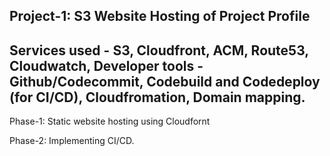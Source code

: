 ## Project-1: S3 Website Hosting of Project Profile

## Services used - S3, Cloudfront, ACM, Route53, Cloudwatch, Developer tools -  Github/Codecommit, Codebuild and Codedeploy (for CI/CD), Cloudfromation, Domain mapping.

Phase-1: Static website hosting using Cloudfornt

Phase-2: Implementing CI/CD.
